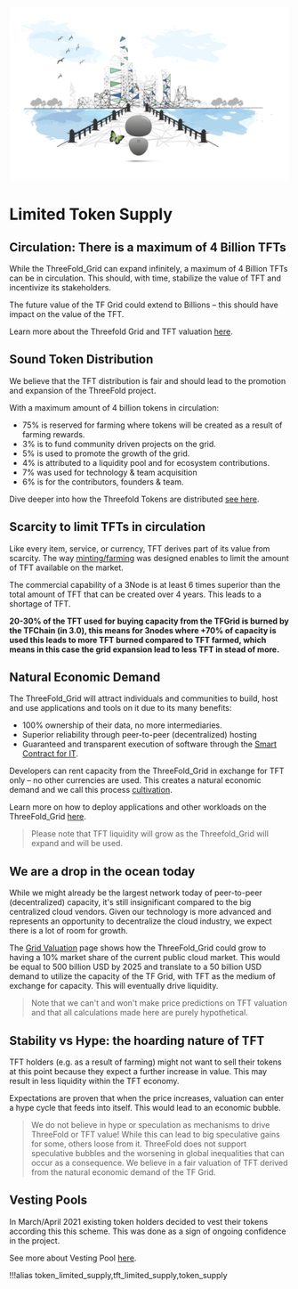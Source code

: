 ![](img/autolayer.png)

# Limited Token Supply

## Circulation: There is a maximum of 4 Billion TFTs

While the ThreeFold_Grid can expand infinitely, a maximum of 4 Billion TFTs can be in circulation. This should, with time, stabilize the value of TFT and incentivize its stakeholders.

The future value of the TF Grid could extend to Billions – this should have impact on the value of the TFT.

Learn more about the Threefold Grid and TFT valuation [here](grid_valuation).

## Sound Token Distribution

We believe that the TFT distribution is fair and should lead to the promotion and expansion of the ThreeFold project.

With a maximum amount of 4 billion tokens in circulation:

- 75% is reserved for farming where tokens will be created as a result of farming rewards.
- 3% is to fund community driven projects on the grid.
- 5% is used to promote the growth of the grid.
- 4% is attributed to a liquidity pool and for ecosystem contributions.
- 7% was used for technology & team acquisition
- 6% is for the contributors, founders & team.

Dive deeper into how the Threefold Tokens are distributed [see here](token_overview).

## Scarcity to limit TFTs in circulation

Like every item, service, or currency, TFT derives part of its value from scarcity. The way [minting/farming](farming_logic3) was designed enables to limit the amount of TFT available on the market.

The commercial capability of a 3Node is at least 6 times superior than the total amount of TFT that can be created over 4 years. This leads to a shortage of TFT.

**20-30% of the TFT used for buying capacity from the TFGrid is burned by the TFChain (in 3.0), this means for 3nodes where +70% of capacity is used this leads to more TFT burned compared to TFT farmed, which means in this case the grid expansion lead to less TFT in stead of more.**

## Natural Economic Demand

The ThreeFold_Grid will attract individuals and communities to build, host and use applications and tools on it due to its many benefits:

- 100% ownership of their data, no more intermediaries.
- Superior reliability through peer-to-peer (decentralized) hosting
- Guaranteed and transparent execution of software through the [Smart Contract for IT](tftech:smartcontract_it).

Developers can rent capacity from the ThreeFold_Grid in exchange for TFT only – no other currencies are used. This creates a natural economic demand and we call this process [cultivation](cultivation).

Learn more on how to deploy applications and other workloads on the ThreeFold_Grid [here](https://cloud.threefold.io/).

> Please note that TFT liquidity will grow as the Threefold_Grid will expand and will be used.

## We are a drop in the ocean today

While we might already be the largest network today of peer-to-peer (decentralized) capacity, it's still insignificant compared to the big centralized cloud vendors. Given our technology is more advanced and represents an opportunity to decentralize the cloud industry, we expect there is a lot of room for growth.

The [Grid Valuation](grid_valuation) page shows how the ThreeFold_Grid could grow to having a 10% market share of the current public cloud market. This would be equal to 500 billion USD by 2025 and translate to a 50 billion USD demand to utilize the capacity of the TF Grid, with TFT as the medium of exchange for capacity. This will eventually drive liquidity.

> Note that we can't and won't make price predictions on TFT valuation and that all calculations made here are purely hypothetical.

## Stability vs Hype: the hoarding nature of TFT

TFT holders (e.g. as a result of farming) might not want to sell their tokens at this point because they expect a further increase in value. This may result in less liquidity within the TFT economy.

Expectations are proven that when the price increases, valuation can enter a hype cycle that feeds into itself. This would lead to an economic bubble.

> We do not believe in hype or speculation as mechanisms to drive ThreeFold or TFT value! While this can lead to big speculative gains for some, others loose from it. ThreeFold does not support speculative bubbles and the worsening in global inequalities that can occur as a consequence. We believe in a fair valuation of TFT derived from the natural economic demand of the TF Grid.

## Vesting Pools

In March/April 2021 existing token holders decided to vest their tokens according this this scheme. This was done as a sign of ongoing confidence in the project.

See more about Vesting Pool [here](vesting_pool).

!!!alias token_limited_supply,tft_limited_supply,token_supply
